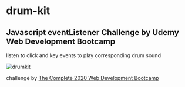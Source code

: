 # drum-kit
## Javascript eventListener Challenge by Udemy Web Development Bootcamp

listen to click and key events to play corresponding drum sound

![drumkit](https://user-images.githubusercontent.com/64001284/98376927-79e75200-2044-11eb-80c8-cb7417430b61.png)

challenge by [The Complete 2020 Web Development Bootcamp](https://www.udemy.com/course/the-complete-web-development-bootcamp)
